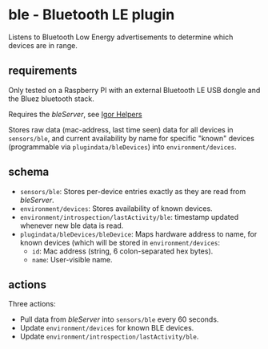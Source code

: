 # ble - Bluetooth LE plugin

Listens to Bluetooth Low Energy advertisements to determine which devices are in range. 

## requirements

Only tested on a Raspberry PI with an external Bluetooth LE USB dongle and the Bluez bluetooth stack.

Requires the _bleServer_, see [Igor Helpers](../../../helpers/readme.md)

Stores raw data (mac-address, last time seen) data for all devices in ```sensors/ble```, and current availability by name for specific "known" devices (programmable via ```plugindata/bleDevices```) into ```environment/devices```.

## schema

* `sensors/ble`: Stores per-device entries exactly as they are read from _bleServer_.
* `environment/devices`: Stores availability of known devices.
* `environment/introspection/lastActivity/ble`: timestamp updated whenever new ble data is read.
* `plugindata/bleDevices/bleDevice`: Maps hardware address to name, for known devices (which will be stored in `environment/devices`:
	*	`id`: Mac address (string, 6 colon-separated hex bytes).
	* `name`: User-visible name. 

## actions

Three actions:

* Pull data from _bleServer_ into `sensors/ble` every 60 seconds.
* Update `environment/devices` for known BLE devices.
* Update `environment/introspection/lastActivity/ble`.